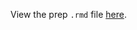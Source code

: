 View the prep `.rmd` file [here](https://github.com/OHI-Science/bhi-prep/blob/draft/prep/NP/v2019/np_prep.rmd).
